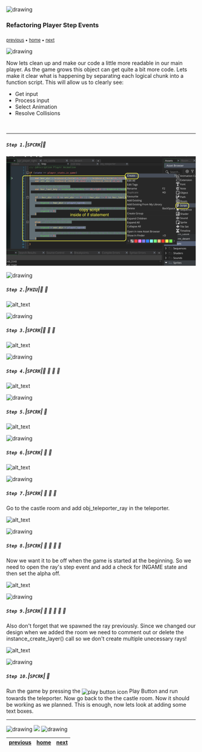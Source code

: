 <img src="https://via.placeholder.com/1000x4/45D7CA/45D7CA" alt="drawing" height="4px"/>

### Refactoring Player Step Events

<sub>[previous](../hanging-rooms-ii/README.md#user-content-changing-rooms-ii) • [home](../README.md#user-content-gms2-ue4-space-rocks) • [next](../)</sub>

<img src="https://via.placeholder.com/1000x4/45D7CA/45D7CA" alt="drawing" height="4px"/>

Now lets clean up and make our code a little more readable in our main player.  As the game grows this object can get quite a bit more code. Lets make it clear what is happening by separating each logical chunk into a function script.  This will allow us to clearly see:

* Get input
* Process input
* Select Animation
* Resolve Collisions

<br>

---


##### `Step 1.`\|`SPCRK`|:small_blue_diamond:



![alt_text](images/createScript.png)

<img src="https://via.placeholder.com/500x2/45D7CA/45D7CA" alt="drawing" height="2px" alt = ""/>

##### `Step 2.`\|`FHIU`|:small_blue_diamond: :small_blue_diamond: 



![alt_text](images/.png)

<img src="https://via.placeholder.com/500x2/45D7CA/45D7CA" alt="drawing" height="2px" alt = ""/>

##### `Step 3.`\|`SPCRK`|:small_blue_diamond: :small_blue_diamond: :small_blue_diamond:



![alt_text](images/.png)

<img src="https://via.placeholder.com/500x2/45D7CA/45D7CA" alt="drawing" height="2px" alt = ""/>

##### `Step 4.`\|`SPCRK`|:small_blue_diamond: :small_blue_diamond: :small_blue_diamond: :small_blue_diamond:


![alt_text](images/.png)

<img src="https://via.placeholder.com/500x2/45D7CA/45D7CA" alt="drawing" height="2px" alt = ""/>

##### `Step 5.`\|`SPCRK`| :small_orange_diamond:



![alt_text](images/.png)

<img src="https://via.placeholder.com/500x2/45D7CA/45D7CA" alt="drawing" height="2px" alt = ""/>

##### `Step 6.`\|`SPCRK`| :small_orange_diamond: :small_blue_diamond:



![alt_text](images/.png)

<img src="https://via.placeholder.com/500x2/45D7CA/45D7CA" alt="drawing" height="2px" alt = ""/>

##### `Step 7.`\|`SPCRK`| :small_orange_diamond: :small_blue_diamond: :small_blue_diamond:

Go to the castle room and add obj_teleporter_ray in the teleporter.

![alt_text](images/.png)

<img src="https://via.placeholder.com/500x2/45D7CA/45D7CA" alt="drawing" height="2px" alt = ""/>

##### `Step 8.`\|`SPCRK`| :small_orange_diamond: :small_blue_diamond: :small_blue_diamond: :small_blue_diamond:

Now we want it to be off when the game is started at the beginning.  So we need to open the ray's step event and add a check for INGAME state and then set the alpha off.

![alt_text](images/.png)

<img src="https://via.placeholder.com/500x2/45D7CA/45D7CA" alt="drawing" height="2px" alt = ""/>

##### `Step 9.`\|`SPCRK`| :small_orange_diamond: :small_blue_diamond: :small_blue_diamond: :small_blue_diamond: :small_blue_diamond:

Also don't forget that we spawned the ray previously.  Since we changed our design when we added the room we need to comment out or delete the instance_create_layer() call so we don't create multiple unecessary rays!

![alt_text](images/.png)

<img src="https://via.placeholder.com/500x2/45D7CA/45D7CA" alt="drawing" height="2px" alt = ""/>

##### `Step 10.`\|`SPCRK`| :large_blue_diamond:

Run the game by pressing the <img style="vertical-align:middle" src="http://marcaubanel.com/gamemaker/GMS2-Images/Shared/Icon_RunProject.png" alt="play button icon"> Play Button and run towards the teleporter. Now go back to the the castle room. Now it should be working as we planned.  This is enough, now lets look at adding some text boxes.

___


<img src="https://via.placeholder.com/1000x4/dba81a/dba81a" alt="drawing" height="4px" alt = ""/>

<img src="https://via.placeholder.com/1000x100/45D7CA/000000/?text=Next Up - Text Boxes">

<img src="https://via.placeholder.com/1000x4/dba81a/dba81a" alt="drawing" height="4px" alt = ""/>

| [previous](../hanging-rooms-ii/README.md#user-content-changing-rooms-ii)| [home](../README.md#user-content-gms2-ue4-space-rocks) | [next](../)|
|---|---|---|
